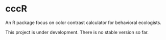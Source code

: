 cccR
====

An R package focus on color contrast calculator for behavioral ecologists.

This project is under development. There is no stable version so far.
